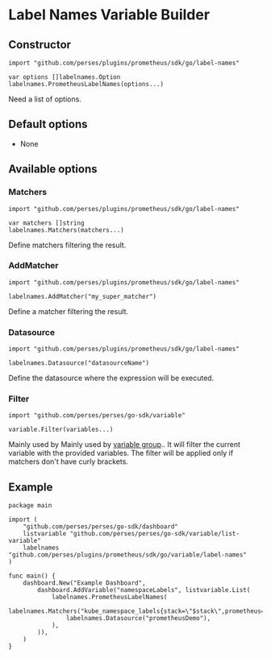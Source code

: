 # Label Names Variable Builder

## Constructor

```golang
import "github.com/perses/plugins/prometheus/sdk/go/label-names"

var options []labelnames.Option
labelnames.PrometheusLabelNames(options...)
```

Need a list of options.

## Default options

- None

## Available options

### Matchers

```golang
import "github.com/perses/plugins/prometheus/sdk/go/label-names"

var matchers []string
labelnames.Matchers(matchers...)
```

Define matchers filtering the result.

### AddMatcher

```golang
import "github.com/perses/plugins/prometheus/sdk/go/label-names"

labelnames.AddMatcher("my_super_matcher")
```

Define a matcher filtering the result.

### Datasource

```golang
import "github.com/perses/plugins/prometheus/sdk/go/label-names"

labelnames.Datasource("datasourceName")
```

Define the datasource where the expression will be executed.

### Filter

```golang
import "github.com/perses/perses/go-sdk/variable"

variable.Filter(variables...)
```

Mainly used by Mainly used by [variable group](https://perses.dev/perses/docs/dac/go/variable-group).. It will filter the current variable with the
provided variables.
The filter will be applied only if matchers don't have curly brackets.

## Example

```golang
package main

import (
	"github.com/perses/perses/go-sdk/dashboard"
	listvariable "github.com/perses/perses/go-sdk/variable/list-variable"
	labelnames "github.com/perses/plugins/prometheus/sdk/go/variable/label-names"
)

func main() {
	dashboard.New("Example Dashboard",
		dashboard.AddVariable("namespaceLabels", listvariable.List(
			labelnames.PrometheusLabelNames(
				labelnames.Matchers("kube_namespace_labels{stack=\"$stack\",prometheus=\"$prometheus\",prometheus_namespace=\"$prometheus_namespace\",namespace=\"$namespace\"}"),
				labelnames.Datasource("prometheusDemo"),
			),
		)),
	)
}
```
